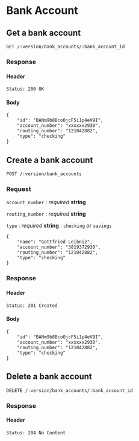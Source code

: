 # Bank Account

## Get a bank account

    GET /:version/bank_accounts/:bank_account_id

### Response

#### Header

    Status: 200 OK

#### Body

    {
        "id": "BANm9b8BcoOjcF5i1p4eV9I",
        "account_number": "xxxxxx2930",
        "routing_number": "121042882",
        "type": "checking"
    }


## Create a bank account

    POST /:version/bank_accounts

### Request

`account_number`
: _required_ **string**

`routing_number`
: _required_ **string**

`type`
: _required_ **string**
: `checking` or `savings`

    {
        "name": "Gottfried Leibniz",
        "account_number": "3819372930",
        "routing_number": "121042882",
        "type": "checking"
    }

### Response

#### Header

    Status: 201 Created

#### Body

    {
        "id": "BANm9b8BcoOjcF5i1p4eV9I",
        "account_number": "xxxxxx2930",
        "routing_number": "121042882",
        "type": "checking"
    }


## Delete a bank account

    DELETE /:version/bank_accounts/:bank_account_id

### Response

#### Header

    Status: 204 No Content